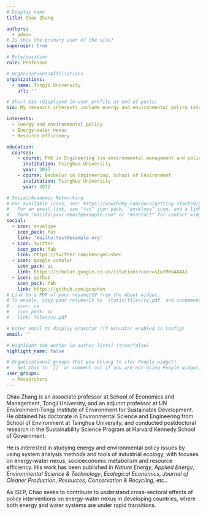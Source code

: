 ```yaml
---
# Display name
title: Chao Zhang

authors:
  - admin
# Is this the primary user of the site?
superuser: true

# Role/position
role: Professor

# Organizations/Affiliations
organizations:
  - name: Tongji University
    url: ''

# Short bio (displayed in user profile at end of posts)
bio: My research interests include energy and environmental policy issues by using system analysis methods and tools of industrial ecology, with focuses on energy-water nexus, socioeconomic metabolism and resource efficiency.

interests:
  - Energy and environmental policy
  - Energy-water nexus
  - Resource efficiency

education:
  courses:
    - course: PhD in Engineering (in environmental management and policy), School of Environment
      institution: Tsinghua University
      year: 2017
    - course: Bachelor in Engineering, School of Environment
      institution: Tsinghua University
      year: 2012

# Social/Academic Networking
# For available icons, see: https://wowchemy.com/docs/getting-started/page-builder/#icons
#   For an email link, use "fas" icon pack, "envelope" icon, and a link in the
#   form "mailto:your-email@example.com" or "#contact" for contact widget.
social:
  - icon: envelope
    icon_pack: fas
    link: 'mailto:test@example.org'
  - icon: twitter
    icon_pack: fab
    link: https://twitter.com/GeorgeCushen
  - icon: google-scholar
    icon_pack: ai
    link: https://scholar.google.co.uk/citations?user=sIwtMXoAAAAJ
  - icon: github
    icon_pack: fab
    link: https://github.com/gcushen
# Link to a PDF of your resume/CV from the About widget.
# To enable, copy your resume/CV to `static/files/cv.pdf` and uncomment the lines below.
# - icon: cv
#   icon_pack: ai
#   link: files/cv.pdf

# Enter email to display Gravatar (if Gravatar enabled in Config)
email: ''

# Highlight the author in author lists? (true/false)
highlight_name: false

# Organizational groups that you belong to (for People widget)
#   Set this to `[]` or comment out if you are not using People widget.
user_groups:
  - Researchers
---
```


Chao Zhang is an associate professor at School of Economics and Management, Tongji University, and an adjunct professor at UN Environment-Tongji Institute of Environment for Sustainable Development. He obtained his doctorate in Environmental Science and Engineering from School of Environment at Tsinghua University, and conducted postdoctoral research in the Sustainability Science Program at Harvard Kennedy School of Government.

He is interested in studying energy and environmental policy issues by using system analysis methods and tools of industrial ecology, with focuses on energy-water nexus, socioeconomic metabolism and resource efficiency. His work has been published in *Nature Energy*, *Applied Energy*, *Environmental Science & Technology*, *Ecological Economics*, *Journal of Cleaner Production*, *Resources, Conservation & Recycling*, etc..

As ISEP, Chao seeks to contribute to understand cross-sectoral effects of policy interventions on energy-water nexus in developing countries, where both energy and water systems are under rapid transitions.

